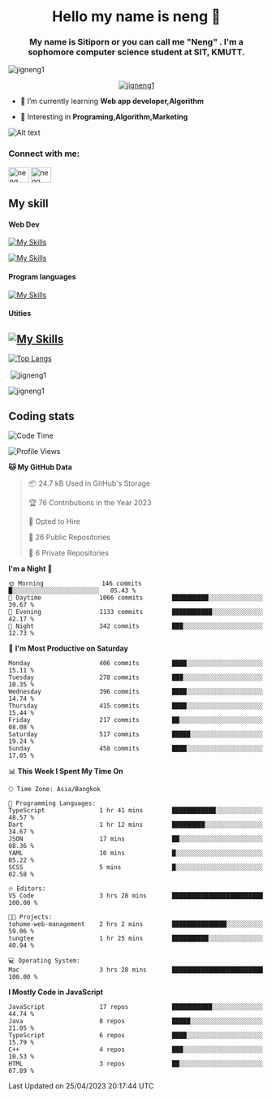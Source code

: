 <h1 align="center">Hello my name is neng 🌈</h1>

<h3 align="center">My name is Sitiporn or you can call me "Neng" . I'm a sophomore computer science student at SIT, KMUTT.</h3>
<p align="left"> <img src="https://komarev.com/ghpvc/?username=jigneng1&label=Profile%20views&color=0e75b6&style=flat" alt="jigneng1" /> </p>

<p align="center"> <a href="https://github.com/ryo-ma/github-profile-trophy"><img src="https://github-profile-trophy.vercel.app/?username=jigneng1&theme=onedark" alt="jigneng1" /></a> </p>


- 🌱 I’m currently learning **Web app developer,Algorithm**

- 💬 Interesting in **Programing,Algorithm,Marketing**


![Alt text](https://spotify-recently-played-readme.vercel.app/api?user=nengzana)

<h3 align="left">Connect with me:</h3>
<p align="left">
<a href="https://fb.com/jigneng1/" target="blank"><img align="center" src="https://raw.githubusercontent.com/rahuldkjain/github-profile-readme-generator/master/src/images/icons/Social/facebook.svg" alt="neng sitiporn" height="30" width="40" /></a>
<a href="https://www.instagram.com/n.neng_/" target="blank"><img align="center" src="https://skillicons.dev/icons?i=instagram" alt="neng sitiporn". height="30" width="40" /></a>
</p>

<h2>My skill </h2> 
<h4>Web Dev </h4>

[![My Skills](https://skillicons.dev/icons?i=js,html,css,sass,bootstrap,react,redux,tailwind,jquery,materialui)](https://skillicons.dev)

[![My Skills](https://skillicons.dev/icons?i=nodejs,express,mongodb,mysql)](https://skillicons.dev)

<h4>Program languages</h4>

[![My Skills](https://skillicons.dev/icons?i=java,py,c,cs,cpp,dotnet)](https://skillicons.dev)

<h4>Utities</h4>

[![My Skills](https://skillicons.dev/icons?i=figma,git,github,ai,pr,ps,ae,vscode)](https://skillicons.dev)
---



[![Top Langs](https://github-readme-stats.vercel.app/api/top-langs/?username=jigneng1&&layout=compact&theme=dracula)](https://github.com/anuraghazra/github-readme-stats)
<p>&nbsp;<img align="center" src="https://github-readme-stats.vercel.app/api?username=jigneng1&show_icons=true&locale=en&theme=dracula" alt="jigneng1" /></p>

<p><img align="center" src="https://github-readme-streak-stats.herokuapp.com/?user=jigneng1&theme=tokyonight_duo&date_format=j%20M%5B%20Y%5D" alt="jigneng1" /></p>

## Coding stats

<!--START_SECTION:waka-->
![Code Time](http://img.shields.io/badge/Code%20Time-175%20hrs%205%20mins-blue)

![Profile Views](http://img.shields.io/badge/Profile%20Views-2-blue)

**🐱 My GitHub Data** 

> 📦 24.7 kB Used in GitHub's Storage 
 > 
> 🏆 76 Contributions in the Year 2023
 > 
> 💼 Opted to Hire
 > 
> 📜 26 Public Repositories 
 > 
> 🔑 6 Private Repositories 
 > 
**I'm a Night 🦉** 

```text
🌞 Morning                146 commits         █░░░░░░░░░░░░░░░░░░░░░░░░   05.43 % 
🌆 Daytime                1066 commits        ██████████░░░░░░░░░░░░░░░   39.67 % 
🌃 Evening                1133 commits        ███████████░░░░░░░░░░░░░░   42.17 % 
🌙 Night                  342 commits         ███░░░░░░░░░░░░░░░░░░░░░░   12.73 % 
```
📅 **I'm Most Productive on Saturday** 

```text
Monday                   406 commits         ████░░░░░░░░░░░░░░░░░░░░░   15.11 % 
Tuesday                  278 commits         ███░░░░░░░░░░░░░░░░░░░░░░   10.35 % 
Wednesday                396 commits         ████░░░░░░░░░░░░░░░░░░░░░   14.74 % 
Thursday                 415 commits         ████░░░░░░░░░░░░░░░░░░░░░   15.44 % 
Friday                   217 commits         ██░░░░░░░░░░░░░░░░░░░░░░░   08.08 % 
Saturday                 517 commits         █████░░░░░░░░░░░░░░░░░░░░   19.24 % 
Sunday                   458 commits         ████░░░░░░░░░░░░░░░░░░░░░   17.05 % 
```


📊 **This Week I Spent My Time On** 

```text
🕑︎ Time Zone: Asia/Bangkok

💬 Programming Languages: 
TypeScript               1 hr 41 mins        ████████████░░░░░░░░░░░░░   48.57 % 
Dart                     1 hr 12 mins        █████████░░░░░░░░░░░░░░░░   34.67 % 
JSON                     17 mins             ██░░░░░░░░░░░░░░░░░░░░░░░   08.36 % 
YAML                     10 mins             █░░░░░░░░░░░░░░░░░░░░░░░░   05.22 % 
SCSS                     5 mins              █░░░░░░░░░░░░░░░░░░░░░░░░   02.58 % 

🔥 Editors: 
VS Code                  3 hrs 28 mins       █████████████████████████   100.00 % 

🐱‍💻 Projects: 
tohome-web-management    2 hrs 2 mins        ███████████████░░░░░░░░░░   59.06 % 
tungtee                  1 hr 25 mins        ██████████░░░░░░░░░░░░░░░   40.94 % 

💻 Operating System: 
Mac                      3 hrs 28 mins       █████████████████████████   100.00 % 
```

**I Mostly Code in JavaScript** 

```text
JavaScript               17 repos            ███████████░░░░░░░░░░░░░░   44.74 % 
Java                     8 repos             █████░░░░░░░░░░░░░░░░░░░░   21.05 % 
TypeScript               6 repos             ████░░░░░░░░░░░░░░░░░░░░░   15.79 % 
C++                      4 repos             ███░░░░░░░░░░░░░░░░░░░░░░   10.53 % 
HTML                     3 repos             ██░░░░░░░░░░░░░░░░░░░░░░░   07.89 % 
```




 Last Updated on 25/04/2023 20:17:44 UTC
<!--END_SECTION:waka-->

